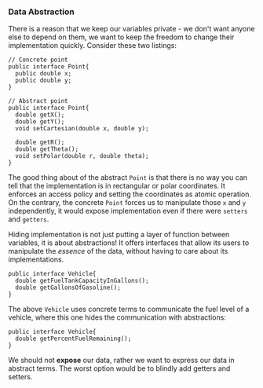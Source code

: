 ### Data Abstraction
There is a reason that we keep our variables private - we don't want anyone else to depend on them, we want to keep the freedom to change their implementation quickly.
Consider these two listings:
```
// Concrete point
public interface Point{
  public double x;
  public double y;
}
```
```
// Abstract point
public interface Point{
  double getX();
  double getY();
  void setCartesian(double x, double y);
  
  double getR();
  double getTheta();
  void setPolar(double r, double theta);
}
```
The good thing about of the abstract `Point` is that there is no way you can tell that the implementation is in rectangular or polar coordinates. It enforces an access policy and setting the coordinates as atomic operation.    
On the contrary, the concrete `Point` forces us to manipulate those `x` and `y` independently, it would expose implementation even if there were `setters` and `getters`.     

Hiding implementation is not just putting a layer of function between variables, it is about abstractions! It offers interfaces that allow its users to manipulate the *essence* of the data, without having to care about its implementations.    
```
public interface Vehicle{
  double getFuelTankCapacityInGallons();
  double getGallonsOfGasoline();
}
```
The above `Vehicle` uses concrete terms to communicate the fuel level of a vehicle, where this one hides the communication with abstractions:
```
public interface Vehicle{
  double getPercentFuelRemaining();
}
```
We should not **expose** our data, rather we want to express our data in abstract terms. The worst option would be to blindly add getters and setters.
